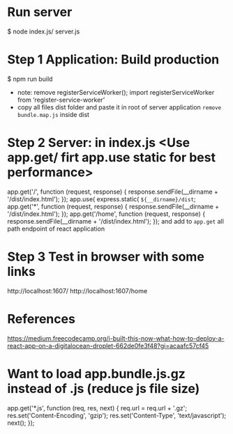 # Run server
$ node index.js/ server.js

# Step 1 Application: Build production
$ npm run build
- note: remove registerServiceWorker(); import registerServiceWorker from ‘register-service-worker’
- copy all files dist folder and paste it in root of server application `remove bundle.map.js` inside dist
# Step 2 Server: in index.js <Use app.get/ firt app.use static for best performance>
app.get('/', function (request, response) {
	response.sendFile(__dirname + '/dist/index.html');
});
app.use( express.static( `${__dirname}/dist`;
app.get('*', function (request, response) {
	response.sendFile(__dirname + '/dist/index.html');
});
app.get('/home', function (request, response) {
	response.sendFile(__dirname + '/dist/index.html');
});
and add to `app.get` all path endpoint of react application
# Step 3 Test in browser with some links
http://localhost:1607/
http://localhost:1607/home
# References
https://medium.freecodecamp.org/i-built-this-now-what-how-to-deploy-a-react-app-on-a-digitalocean-droplet-662de0fe3f48?gi=acaafc57cf45
# Want to load app.bundle.js.gz instead of .js (reduce js file size)
app.get('*.js', function (req, res, next) {
	req.url = req.url + '.gz';
	res.set('Content-Encoding', 'gzip');
	res.set('Content-Type', 'text/javascript');
	next();
});